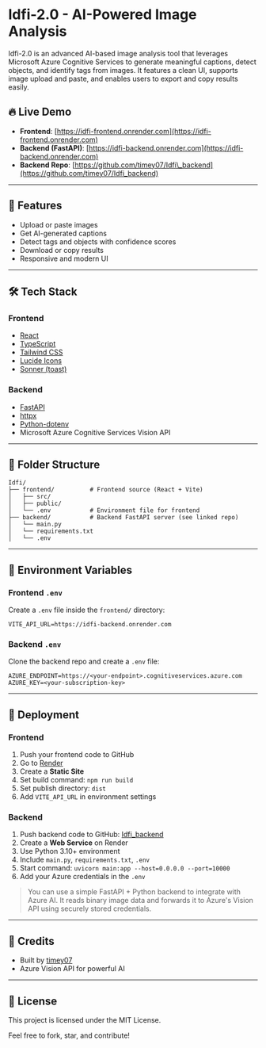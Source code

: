 # Idfi-2.0 - AI-Powered Image Analysis

Idfi-2.0 is an advanced AI-based image analysis tool that leverages Microsoft Azure Cognitive Services to generate meaningful captions, detect objects, and identify tags from images. It features a clean UI, supports image upload and paste, and enables users to export and copy results easily.

## 🔥 Live Demo

* **Frontend**: [https://idfi-frontend.onrender.com](https://idfi-frontend.onrender.com)
* **Backend (FastAPI)**: [https://idfi-backend.onrender.com](https://idfi-backend.onrender.com)
* **Backend Repo**: [https://github.com/timey07/Idfi\_backend](https://github.com/timey07/Idfi_backend)

---

## 🧠 Features

* Upload or paste images
* Get AI-generated captions
* Detect tags and objects with confidence scores
* Download or copy results
* Responsive and modern UI

---

## 🛠 Tech Stack

### Frontend

* [React](https://reactjs.org/)
* [TypeScript](https://www.typescriptlang.org/)
* [Tailwind CSS](https://tailwindcss.com/)
* [Lucide Icons](https://lucide.dev/)
* [Sonner (toast)](https://sonner.emilkowal.ski/)

### Backend

* [FastAPI](https://fastapi.tiangolo.com/)
* [httpx](https://www.python-httpx.org/)
* [Python-dotenv](https://pypi.org/project/python-dotenv/)
* Microsoft Azure Cognitive Services Vision API

---

## 📆 Folder Structure

```
Idfi/
├── frontend/          # Frontend source (React + Vite)
│   ├── src/
│   ├── public/
│   └── .env           # Environment file for frontend
├── backend/           # Backend FastAPI server (see linked repo)
│   └── main.py
│   └── requirements.txt
│   └── .env
```

---

## 📁 Environment Variables

### Frontend `.env`

Create a `.env` file inside the `frontend/` directory:

```
VITE_API_URL=https://idfi-backend.onrender.com
```

### Backend `.env`

Clone the backend repo and create a `.env` file:

```
AZURE_ENDPOINT=https://<your-endpoint>.cognitiveservices.azure.com
AZURE_KEY=<your-subscription-key>
```

---

## 🚀 Deployment

### Frontend

1. Push your frontend code to GitHub
2. Go to [Render](https://render.com/)
3. Create a **Static Site**
4. Set build command: `npm run build`
5. Set publish directory: `dist`
6. Add `VITE_API_URL` in environment settings

### Backend

1. Push backend code to GitHub: [Idfi\_backend](https://github.com/timey07/Idfi_backend)
2. Create a **Web Service** on Render
3. Use Python 3.10+ environment
4. Include `main.py`, `requirements.txt`, `.env`
5. Start command: `uvicorn main:app --host=0.0.0.0 --port=10000`
6. Add your Azure credentials in the `.env`

> You can use a simple FastAPI + Python backend to integrate with Azure AI. It reads binary image data and forwards it to Azure's Vision API using securely stored credentials.

---

## 🙌 Credits

* Built by [timey07](https://github.com/timey07)
* Azure Vision API for powerful AI

---

## 📜 License

This project is licensed under the MIT License.

Feel free to fork, star, and contribute!
